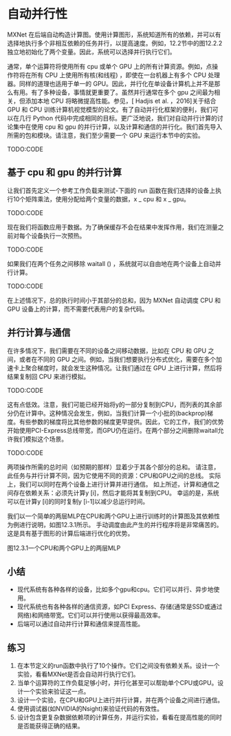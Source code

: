 

<!--
 * @version:
 * @Author:  StevenJokes https://github.com/StevenJokes
 * @Date: 2020-07-31 18:33:05
 * @LastEditors:  StevenJokes https://github.com/StevenJokes
 * @LastEditTime: 2020-07-31 18:37:44
 * @Description:MT
 * @TODO::
 * @Reference:http://preview.d2l.ai/d2l-en/master/chapter_computational-performance/auto-parallelism.html
-->

# 自动并行性

MXNet 在后端自动构造计算图。使用计算图形，系统知道所有的依赖，并可以有选择地执行多个非相互依赖的任务并行，以提高速度。例如，12.2节中的图12.2.2独立地初始化了两个变量。因此，系统可以选择并行执行它们。

通常，单个运算符将使用所有 cpu 或单个 GPU 上的所有计算资源。例如，点操作符将在所有 CPU 上使用所有核(和线程) ，即使在一台机器上有多个 CPU 处理器。同样的道理也适用于单一的 GPU。因此，并行化在单设备计算机上并不是那么有用。有了多种设备，事情就更重要了。虽然并行通常在多个 gpu 之间最为相关，但添加本地 CPU 将略微提高性能。参见，[ Hadjis et al. ，2016]关于结合 GPU 和 CPU 训练计算机视觉模型的论文。有了自动并行化框架的便利，我们可以在几行 Python 代码中完成相同的目标。更广泛地说，我们对自动并行计算的讨论集中在使用 cpu 和 gpu 的并行计算，以及计算和通信的并行化。我们首先导入所需的包和模块。请注意，我们至少需要一个 GPU 来运行本节中的实验。

TODO:CODE

## 基于 cpu 和 gpu 的并行计算

让我们首先定义一个参考工作负载来测试-下面的 run 函数在我们选择的设备上执行10个矩阵乘法，使用分配给两个变量的数据，x _ cpu 和 x _ gpu。

TODO:CODE

现在我们将函数应用于数据。为了确保缓存不会在结果中发挥作用，我们在测量之前对每个设备执行一次预热。

TODO:CODE

如果我们在两个任务之间移除 waitall () ，系统就可以自由地在两个设备上自动并行计算。

TODO:CODE

在上述情况下，总的执行时间小于其部分的总和，因为 MXNet 自动调度 CPU 和 GPU 设备上的计算，而不需要代表用户的复杂代码。

## 并行计算与通信

在许多情况下，我们需要在不同的设备之间移动数据，比如在 CPU 和 GPU 之间，或者在不同的 GPU 之间。例如，当我们想要执行分布式优化，需要在多个加速卡上聚合梯度时，就会发生这种情况。让我们通过在 GPU 上进行计算，然后将结果复制回 CPU 来进行模拟。

TODO:CODE

这有点低效。注意，我们可能已经开始将y的一部分复制到CPU，而列表的其余部分仍在计算中。这种情况会发生，例如，当我们计算一个小批的(backprop)梯度。有些参数的梯度将比其他参数的梯度更早提供。因此，它的工作，我们的优势开始使用PCI-Express总线带宽，而GPU仍在运行。在两个部分之间删除waitall允许我们模拟这个场景。

TODO:CODE

两项操作所需的总时间（如预期的那样）显着少于其各个部分的总和。 请注意，此任务与并行计算不同，因为它使用不同的资源：CPU和GPU之间的总线。 实际上，我们可以同时在两个设备上进行计算并进行通信。 如上所述，计算和通信之间存在依赖关系：必须先计算y [i]，然后才能将其复制到CPU。 幸运的是，系统可以在计算y [i]的同时复制y [i-1]以减少总运行时间。

我们以一个简单的两层MLP在CPU和两个GPU上进行训练时的计算图及其依赖性为例进行说明，如图12.3.1所示。 手动调度由此产生的并行程序将是非常痛苦的。 这是具有基于图形的计算后端进行优化的优势。

图12.3.1一个CPU和两个GPU上的两层MLP

## 小结

* 现代系统有各种各样的设备，比如多个gpu和cpu。它们可以并行、异步地使用。
* 现代系统也有各种各样的通信资源，如PCI Express、存储(通常是SSD或通过网络)和网络带宽。它们可以并行使用以获得最高效率。
* 后端可以通过自动并行计算和通信来提高性能。

## 练习

1. 在本节定义的run函数中执行了10个操作。它们之间没有依赖关系。设计一个实验，看看MXNet是否会自动并行执行它们。
1. 当单个运算符的工作负载足够小时，并行化甚至可以帮助单个CPU或GPU。设计一个实验来验证这一点。
1. 设计一个实验，在CPU和GPU上进行并行计算，并在两个设备之间进行通信。
1. 使用调试器(如NVIDIA的Nsight)来验证代码的有效性。
1. 设计包含更复杂数据依赖项的计算任务，并运行实验，看看在提高性能的同时是否能获得正确的结果。
